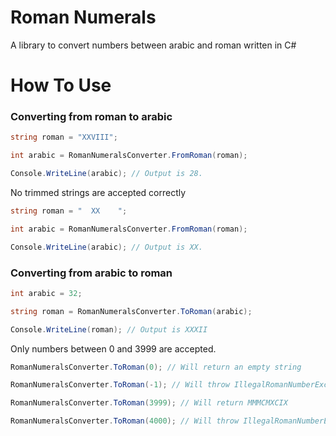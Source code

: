 # Roman Numerals

A library to convert numbers between arabic and roman written in C#

# How To Use

### Converting from roman to arabic

```cs
string roman = "XXVIII";

int arabic = RomanNumeralsConverter.FromRoman(roman);

Console.WriteLine(arabic); // Output is 28.
```

No trimmed strings are accepted correctly

```cs
string roman = "  XX    ";

int arabic = RomanNumeralsConverter.FromRoman(roman);

Console.WriteLine(arabic); // Output is XX.
```

### Converting from arabic to roman

```cs
int arabic = 32;

string roman = RomanNumeralsConverter.ToRoman(arabic);

Console.WriteLine(roman); // Output is XXXII
```

Only numbers between 0 and 3999 are accepted.

```cs
RomanNumeralsConverter.ToRoman(0); // Will return an empty string

RomanNumeralsConverter.ToRoman(-1); // Will throw IllegalRomanNumberException

RomanNumeralsConverter.ToRoman(3999); // Will return MMMCMXCIX

RomanNumeralsConverter.ToRoman(4000); // Will throw IllegalRomanNumberException
```
